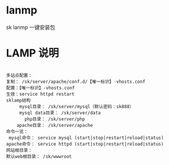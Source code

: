 # lanmp
sk lanmp 一键安装包



# LAMP 说明

<code>
多站点配置：
复制： /sk/server/apache/conf.d/【唯一标识】-vhosts.conf   
配置：【唯一标识】-vhosts.conf      
生效：service httpd restart
sklamp结构
     mysql目录： /sk/server/mysql（默认密码：sk888）
     mysql data目录： /sk/server/data
       php目录： /sk/server/php
    apache目录： /sk/server/apache
命令一览：
 mysql命令： service mysql (start|stop|restart|reload|status)
apache命令： service httpd (start|stop|restart|reload|status)
网站根目录：
默认web根目录： /sk/wwwroot
</code>

